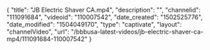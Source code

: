 {
    "title": "JB Electric Shaver CA.mp4",
    "description": "",
    "channelid": "111091684",
    "videoid": "110007542",
    "date_created": "1502525776",
    "date_modified": "1504049170",
    "type": "captivate",
    "layout": "channelVideo",
    "url": "\/bbbusa-latest-videos\/jb-electric-shaver-ca-mp4\/111091684-110007542"
}